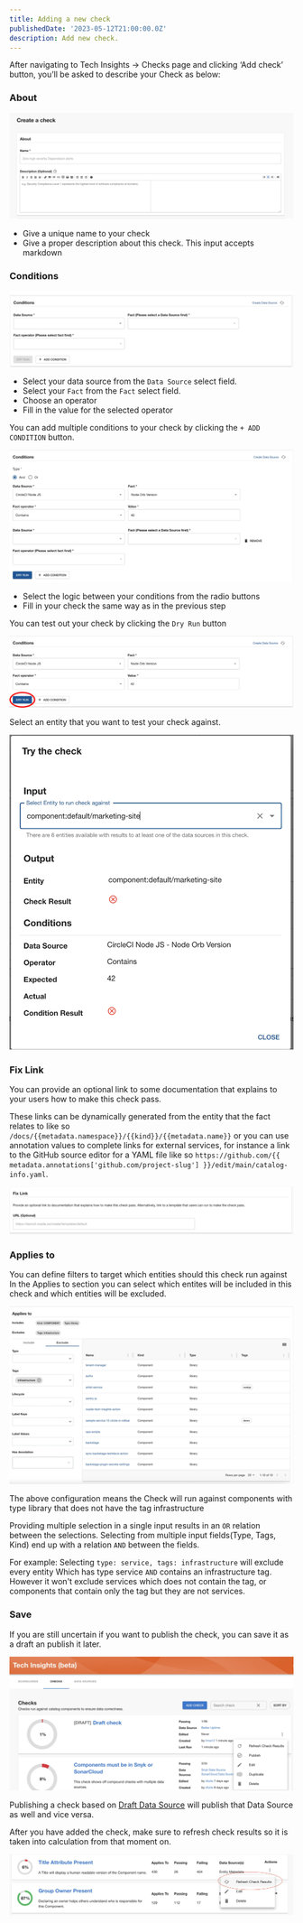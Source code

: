 ```yaml
---
title: Adding a new check
publishedDate: '2023-05-12T21:00:00.0Z'
description: Add new check.
---
```


After navigating to Tech Insights → Checks page and clicking ‘Add check’ button, you’ll be asked to describe your Check as below:

### About

![About section](./create-check-about.webp)

- Give a unique name to your check
- Give a proper description about this check. This input accepts markdown

### Conditions

![Conditions section](./create-check-conditions.webp)

- Select your data source from the `Data Source` select field.
- Select your `Fact` from the `Fact` select field.
- Choose an operator
- Fill in the value for the selected operator

You can add multiple conditions to your check by clicking the `+ ADD CONDITION` button.

![Multiple Conditions](./create-check-multiple-conditions.webp)

- Select the logic between your conditions from the radio buttons
- Fill in your check the same way as in the previous step

You can test out your check by clicking the `Dry Run` button

![Dry Run](./create-check-dry-run.webp)

Select an entity that you want to test your check against.

![Try Check Result](./create-check-try-check.webp)

### Fix Link

You can provide an optional link to some documentation that explains to your users how to make this check pass. 

These links can be dynamically generated from the entity that the fact relates to like so `/docs/{{metadata.namespace}}/{{kind}}/{{metadata.name}}` or you can use annotation values to complete links for external services, for instance a link to the GitHub source editor for a YAML file like so `https://github.com/{{ metadata.annotations['github.com/project-slug'] }}/edit/main/catalog-info.yaml`.

![Fix Link section](./create-check-fix-link.webp)

### Applies to

You can define filters to target which entities should this check run against
In the Applies to section you can select which entites will be included in this check and which entities will be excluded.

![Applies To section](./create-check-entity-filter.webp)

The above configuration means the Check will run against components with type library that does not have the tag infrastructure

Providing multiple selection in a single input results in an `OR` relation between the selections.
Selecting from multiple input fields(Type, Tags, Kind) end up with a relation `AND` between the fields.

For example:
Selecting `type: service, tags: infrastructure` will exclude every entity Which has type service `AND` contains an infrastructure tag. However it won't exclude services which does not contain the tag, or components that contain only the tag but they are not services.

### Save

If you are still uncertain if you want to publish the check, you can save it as a draft an publish it later.

![Check draft](./create-check-draft.webp)

Publishing a check based on [Draft Data Source](../data-sources/) will publish that Data Source as well and vice versa.

After you have added the check, make sure to refresh check results so it is taken into calculation from that moment on.

![Refresh check](./refresh-results-check.webp)
